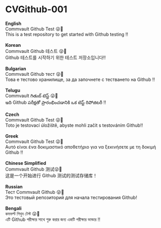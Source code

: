 # CVGithub-001

**English**<br>
Commvault Github Test 😜🎃 <br>
This is a test repository to get started with Github testing !!
<br><br>
**Korean**<br>
Commvault Github 테스트 😜🎃 <br>
Github 테스트를 시작하기 위한 테스트 저장소입니다!!
<br><br>
**Bulgarian**<br>
Commvault Github тест 😜🎃 <br>
Това е тестово хранилище, за да започнете с тестването на Github !!
<br><br>
**Telugu**<br>
Commvault గితుబ్ టెస్ట్ 😜🎃 <br>
ఇది Github పరీక్షతో ప్రారంభించడానికి ఒక టెస్ట్ రిపోజిటరీ !!
<br><br>
**Czech**<br>
Commvault Github Test 😜🎃 <br>
Toto je testovací úložiště, abyste mohli začít s testováním Github!!
<br><br>
**Greek**<br>
Commvault Github Test 😜🎃 <br>
Αυτό είναι ένα δοκιμαστικό αποθετήριο για να ξεκινήσετε με τη δοκιμή Github !!
<br><br>
**Chinese Simplified**<br>
Commvault Github 测试😜🎃 <br>
这是一个开始进行 Github 测试的测试存储库！
<br><br>
**Russian**<br>
Тест Commvault Github 😜🎃 <br>
Это тестовый репозиторий для начала тестирования Github!
<br><br>
**Bengali**<br>
কমভল্ট গিথুব টেস্ট 😜🎃 <br>
এটি Github পরীক্ষার সাথে শুরু করার জন্য একটি পরীক্ষার ভান্ডার !!
